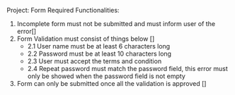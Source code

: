 Project: Form Required Functionalities:

1. Incomplete form must not be submitted and must inform user of the error[]
2. Form Validation must consist of things below []
   - 2.1 User name must be at least 6 characters long
   - 2.2 Password must be at least 10 characters long
   - 2.3 User must accept the terms and condition
   - 2.4 Repeat password must match the password field, this error must only be showed when the password field is not empty
3. Form can only be submitted once all the validation is approved []
